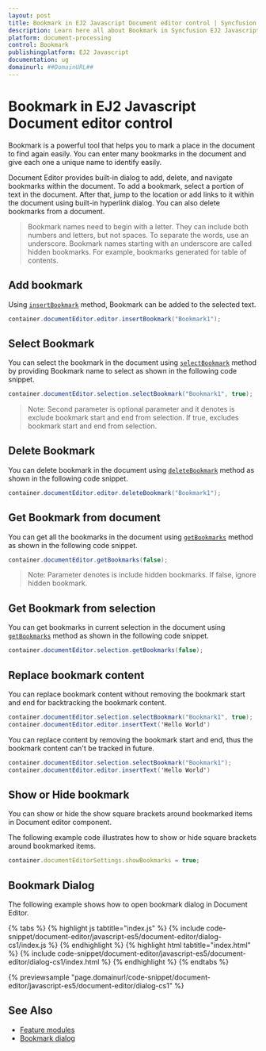 ```yaml
---
layout: post
title: Bookmark in EJ2 Javascript Document editor control | Syncfusion
description: Learn here all about Bookmark in Syncfusion EJ2 Javascript Document editor control of Syncfusion Essential JS 2 and more.
platform: document-processing
control: Bookmark 
publishingplatform: EJ2 Javascript
documentation: ug
domainurl: ##DomainURL##
---
```


# Bookmark in EJ2 Javascript Document editor control

Bookmark is a powerful tool that helps you to mark a place in the document to find again easily. You can enter many bookmarks in the document and give each one a unique name to identify easily.

Document Editor provides built-in dialog to add, delete, and navigate bookmarks within the document. To add a bookmark, select a portion of text in the document. After that, jump to the location or add links to it within the document using built-in hyperlink dialog. You can also delete bookmarks from a document.

>Bookmark names need to begin with a letter. They can include both numbers and letters, but not spaces. To separate the words, use an underscore.
>Bookmark names starting with an underscore are called hidden bookmarks. For example, bookmarks generated for table of contents.

## Add bookmark

Using [`insertBookmark`](https://ej2.syncfusion.com/javascript/documentation/api/document-editor/editor/#insertbookmark) method, Bookmark can be added to the selected text.

```c#
container.documentEditor.editor.insertBookmark("Bookmark1");
```

## Select Bookmark

You can select the bookmark in the document using [`selectBookmark`](https://ej2.syncfusion.com/javascript/documentation/api/document-editor/selection/#selectbookmark) method by providing Bookmark name to select as shown in the following code snippet.

```c#
container.documentEditor.selection.selectBookmark("Bookmark1", true);
```

>Note: Second parameter is optional parameter and it denotes is exclude bookmark start and end from selection. If true, excludes bookmark start and end from selection.

## Delete Bookmark

You can delete bookmark in the document using [`deleteBookmark`](https://ej2.syncfusion.com/javascript/documentation/api/document-editor/editor/#deletebookmark) method as shown in the following code snippet.

```c#
container.documentEditor.editor.deleteBookmark("Bookmark1");
```

## Get Bookmark from document

You can get all the bookmarks in the document using [`getBookmarks`](https://ej2.syncfusion.com/javascript/documentation/api/document-editor/#getbookmarks) method as shown in the following code snippet.

```c#
container.documentEditor.getBookmarks(false);
```

>Note: Parameter denotes is include hidden bookmarks. If false, ignore hidden bookmark.

## Get Bookmark from selection

You can get bookmarks in current selection in the document using [`getBookmarks`](https://ej2.syncfusion.com/javascript/documentation/api/document-editor/selection/#getbookmarks) method as shown in the following code snippet.

```c#
container.documentEditor.selection.getBookmarks(false);
```

## Replace bookmark content

You can replace bookmark content without removing the bookmark start and end for backtracking the bookmark content.

```c#
container.documentEditor.selection.selectBookmark("Bookmark1", true);
container.documentEditor.editor.insertText('Hello World')
```

You can replace content by removing the bookmark start and end, thus the bookmark content can't be tracked in future.

```c#
container.documentEditor.selection.selectBookmark("Bookmark1");
container.documentEditor.editor.insertText('Hello World')
```

## Show or Hide bookmark

You can show or hide the show square brackets around bookmarked items in Document editor component.

The following example code illustrates how to show or hide square brackets around bookmarked items.

```ts
container.documentEditorSettings.showBookmarks = true;
```

## Bookmark Dialog

The following example shows how to open bookmark dialog in Document Editor.


{% tabs %}
{% highlight js tabtitle="index.js" %}
{% include code-snippet/document-editor/javascript-es5/document-editor/dialog-cs1/index.js %}
{% endhighlight %}
{% highlight html tabtitle="index.html" %}
{% include code-snippet/document-editor/javascript-es5/document-editor/dialog-cs1/index.html %}
{% endhighlight %}
{% endtabs %}

{% previewsample "page.domainurl/code-snippet/document-editor/javascript-es5/document-editor/dialog-cs1" %}

## See Also

* [Feature modules](./feature-module)
* [Bookmark dialog](./dialog#bookmark-dialog)
